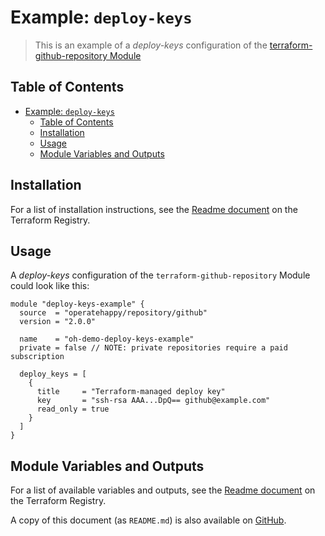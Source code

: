 # Example: `deploy-keys`

> This is an example of a _deploy-keys_ configuration of the [terraform-github-repository Module](https://registry.terraform.io/modules/operatehappy/repository/github)

## Table of Contents

- [Example: `deploy-keys`](#example-deploy-keys)
  - [Table of Contents](#table-of-contents)
  - [Installation](#installation)
  - [Usage](#usage)
  - [Module Variables and Outputs](#module-variables-and-outputs)

## Installation

For a list of installation instructions, see the [Readme document](https://registry.terraform.io/modules/operatehappy/repository/github) on the Terraform Registry.

## Usage

A _deploy-keys_ configuration of the `terraform-github-repository` Module could look like this:

```hcl
module "deploy-keys-example" {
  source  = "operatehappy/repository/github"
  version = "2.0.0"

  name    = "oh-demo-deploy-keys-example"
  private = false // NOTE: private repositories require a paid subscription

  deploy_keys = [
    {
      title     = "Terraform-managed deploy key"
      key       = "ssh-rsa AAA...DpQ== github@example.com"
      read_only = true
    }
  ]
}
```

## Module Variables and Outputs

For a list of available variables and outputs, see the [Readme document](https://registry.terraform.io/modules/operatehappy/repository/github) on the Terraform Registry.

A copy of this document (as `README.md`) is also available on [GitHub](https://github.com/operatehappy/terraform-github-repository/blob/master/README.md#readme).

